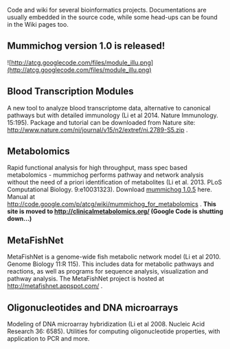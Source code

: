 Code and wiki for several bioinformatics projects. Documentations are usually embedded in the source code, while some head-ups can be found in the Wiki pages too.

## Mummichog version 1.0 is released! ##

![http://atcg.googlecode.com/files/module_illu.png](http://atcg.googlecode.com/files/module_illu.png)

## Blood Transcription Modules ##
A new tool to analyze blood transcriptome data, alternative to canonical pathways but with detailed immunology (Li et al 2014. Nature Immunology. 15:195). Package and tutorial can be downloaded from Nature site: http://www.nature.com/ni/journal/v15/n2/extref/ni.2789-S5.zip .

## Metabolomics ##
Rapid functional analysis for high throughput, mass spec based metabolomics -
mummichog performs pathway and network analysis without the need of a priori identification of metabolites (Li et al. 2013. PLoS Computational Biology. 9:e10031323).
Download <a href='http://ps270548.dreamhost.com/init/downloads/mummichog-1.0.5.zip'>mummichog 1.0.5</a> here.
Manual at http://code.google.com/p/atcg/wiki/mummichog_for_metabolomics .
**This site is moved to http://clinicalmetabolomics.org/ (Google Code is shutting down...)**


## MetaFishNet ##
MetaFishNet is a genome-wide fish metabolic network model (Li et al 2010. Genome Biology 11:R 115). This includes data for metabolic pathways and reactions, as well as programs for sequence analysis, visualization and pathway analysis. The MetaFishNet project is hosted at http://metafishnet.appspot.com/ .

## Oligonucleotides and DNA microarrays ##
Modeling of DNA microarray hybridization (Li et al 2008. Nucleic Acid Research 36: 6585). Utilities for computing oligonucleotide properties, with application to PCR and more.

